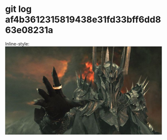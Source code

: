 # git log af4b3612315819438e31fd33bff6dd863e08231a

Inline-style: 
![alt text](https://github.com/PadfootML/GitLaba/blob/master/Sauron.jpg)


